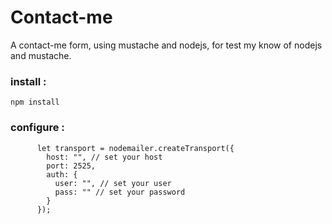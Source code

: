 
# Contact-me

A contact-me form, using mustache and nodejs, for test my know of nodejs and mustache.

### install :


``` npm install ```

### configure :

```
      let transport = nodemailer.createTransport({
        host: "", // set your host
        port: 2525,
        auth: {
          user: "", // set your user
          pass: "" // set your password
        }
      });

```

